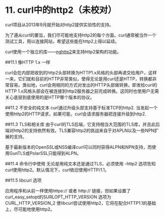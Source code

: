 # 11. curl中的http2（未校对）

curl项目从2013年9月就开始对http2提供实验性的支持。

为了遵从curl的要旨，我们尽可能地支持http2的每个方面。curl通常被当作一个测试工具，用以连接网站，希望这些能在http2上得以延续。

curl使用一个独立的库——[nghttp2](https://nghttp2.org/)来支持http2架构的功能。

##11.1 像HTTP 1.x 一样 

curl会在内部把收到的http2头部转换为HTTP1.x风格的头部再递交给用户，这样一来，它们就和目前的HTTP非常类似，使得无论是用curl还是HTTP，转换都非常容易。类似地，curl会用相同的方式对发出的HTTP头部做转换，即发给curl的HTTP 1.x风格头部会在被连接到http2服务器之前完成转换。这同时也使用户无需关心底层到底使用的是HTTP哪个版本的协议。

##11.2 不安全的纯文本
curl通过升级头部支持基于标准TCP的http2. 当发起一个使用http2的HTTP请求，如果可能，curl会请求服务器把连接升级到http2.

##11.3 TLS和相关库
由于curl的TLS后端，它支持相当大范围的TLS库，并且此后端对http2的支持依然有效。TLS兼容http2的挑战来自于对APLN以及一些NPN扩展的支持。

基于最新版本的OpenSSL或NSS编译curl可以同时获得ALPN和NPN支持，而使用GunTLS或PolarSSL只能得到ALPN。

##11.4 命令行中使用
无论是用纯文本还是通过TLS，必须使用 -http2 选项告知curl使用http2。默认情况下，curl依旧使用HTTP/1.1。

##11.5 libcurl 选项

应用程序和从前一样使用https:// 或者 http:// 链接，但如果设置了curl_easy_setopt的SURLOPT_HTTP_VERSION 选项为 CURL_HTTP_VERSION_2 使libcurl尝试使用http2，它将在配合HTTP1.1的基础上，尽可能地使用http2。
